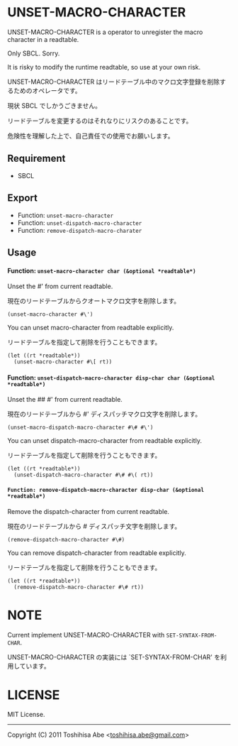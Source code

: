 
UNSET-MACRO-CHARACTER
=====================

UNSET-MACRO-CHARACTER is a operator to unregister the macro character in a readtable.

Only SBCL. Sorry.

It is risky to modify the runtime readtable, so use at your own risk.


UNSET-MACRO-CHARACTER はリードテーブル中のマクロ文字登録を削除するためのオペレータです。

現状 SBCL でしかうごきません。

リードテーブルを変更するのはそれなりにリスクのあることです。

危険性を理解した上で、自己責任での使用でお願いします。



Requirement
-----------
* SBCL

Export
------
* Function: `unset-macro-character`
* Function: `unset-dispatch-macro-character`
* Function: `remove-dispatch-macro-charater`

Usage
-----

#### Function: `unset-macro-character char (&optional *readtable*)`

Unset the #\' from current readtable.

現在のリードテーブルからクオートマクロ文字を削除します。

    (unset-macro-character #\')

You can unset macro-character from readtable explicitly.

リードテーブルを指定して削除を行うこともできます。

    (let ((rt *readtable*))
      (unset-macro-character #\[ rt))

#### Function: `unset-dispatch-macro-character disp-char char (&optional *readtable*)`

Unset the #\# #\' from current readtable.

現在のリードテーブルから #' ディスパッチマクロ文字を削除します。

    (unset-macro-dispatch-macro-character #\# #\')
    
You can unset dispatch-macro-character from readtable explicitly.

リードテーブルを指定して削除を行うこともできます。

    (let ((rt *readtable*))
      (unset-dispatch-macro-character #\# #\( rt))
      
#### `Function: remove-dispatch-macro-character disp-char (&optional *readtable*)`

Remove the dispatch-character from current readtable.

現在のリードテーブルから # ディスパッチ文字を削除します。


    (remove-dispatch-macro-character #\#)
    
You can remove dispatch-character from readtable explicitly.

リードテーブルを指定して削除を行うこともできます。


    (let ((rt *readtable*))
      (remove-dispatch-macro-character #\# rt))


NOTE
====
Current implement UNSET-MACRO-CHARACTER with `SET-SYNTAX-FROM-CHAR`.

UNSET-MACRO-CHARACTER の実装には `SET-SYNTAX-FROM-CHAR' を利用しています。


LICENSE
=======
MIT License.

-----

Copyright (C) 2011 Toshihisa Abe <<toshihisa.abe@gmail.com>>
